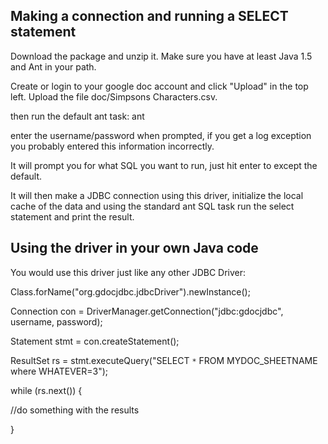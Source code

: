 ## Making a connection and running a SELECT statement ##
Download the package and unzip it.  Make sure you have at least Java 1.5 and Ant in your path.

Create or login to your google doc account and click "Upload" in the top left.  Upload the file doc/Simpsons Characters.csv.

then run the default ant task:
ant

enter the username/password when prompted, if you get a log exception you probably entered this information incorrectly.

It will prompt you for what SQL you want to run, just hit enter to except the default.

It will then make a JDBC connection using this driver, initialize the local cache of the data and using the standard ant SQL task run the select statement and print the result.

## Using the driver in your own Java code ##
You would use this driver just like any other JDBC Driver:

Class.forName("org.gdocjdbc.jdbcDriver").newInstance();

Connection con = DriverManager.getConnection("jdbc:gdocjdbc", username, password);

Statement stmt = con.createStatement();

ResultSet rs = stmt.executeQuery("SELECT `*` FROM MYDOC\_SHEETNAME where WHATEVER=3");

while (rs.next()) {

//do something with the results

}